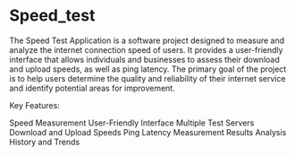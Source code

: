 # Speed_test

The Speed Test Application is a software project designed to measure and analyze the internet connection speed of users. It provides a user-friendly interface that allows individuals and businesses to assess their download and upload speeds, as well as ping latency. The primary goal of the project is to help users determine the quality and reliability of their internet service and identify potential areas for improvement.

Key Features:

Speed Measurement
User-Friendly Interface
Multiple Test Servers
Download and Upload Speeds
Ping Latency Measurement
Results Analysis
History and Trends
